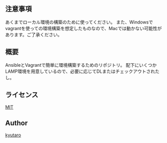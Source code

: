 ## 注意事項

あくまでローカル環境の構築のために使ってください。
また、Windowsでvagrantを使っての環境構築を想定したものなので、Macでは動かない可能性があります。ご了承ください。

## 概要

AnsibleとVagrantで簡単に環境構築するためのリポジトリ。
配下にいくつかLAMP環境を用意しているので、必要に応じてDLまたはチェックアウトされたし。

## ライセンス

[MIT](https://github.com/tcnksm/tool/blob/master/LICENCE)

## Author

[kyutaro](https://github.com/kyutaro)
